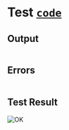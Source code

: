 # Test [`code`](../doc/structure/workbench.md#L224)

## Output

```,plain
```

## Errors

```,plain
```

## Test Result

![OK](../doc/structure/.test/code.png)
